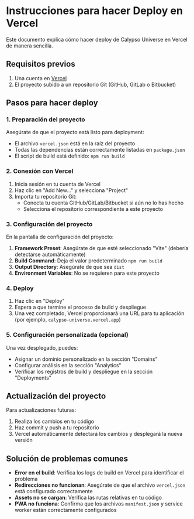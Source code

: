 # Instrucciones para hacer Deploy en Vercel

Este documento explica cómo hacer deploy de Calypso Universe en Vercel de manera sencilla.

## Requisitos previos

1. Una cuenta en [Vercel](https://vercel.com)
2. El proyecto subido a un repositorio Git (GitHub, GitLab o Bitbucket)

## Pasos para hacer deploy

### 1. Preparación del proyecto

Asegúrate de que el proyecto está listo para deployment:

- El archivo `vercel.json` está en la raíz del proyecto
- Todas las dependencias están correctamente listadas en `package.json`
- El script de build está definido: `npm run build`

### 2. Conexión con Vercel

1. Inicia sesión en tu cuenta de Vercel
2. Haz clic en "Add New..." y selecciona "Project"
3. Importa tu repositorio Git:
   - Conecta tu cuenta GitHub/GitLab/Bitbucket si aún no lo has hecho
   - Selecciona el repositorio correspondiente a este proyecto

### 3. Configuración del proyecto

En la pantalla de configuración del proyecto:

1. **Framework Preset**: Asegúrate de que esté seleccionado "Vite" (debería detectarse automáticamente)
2. **Build Command**: Deja el valor predeterminado `npm run build`
3. **Output Directory**: Asegúrate de que sea `dist`
4. **Environment Variables**: No se requieren para este proyecto

### 4. Deploy

1. Haz clic en "Deploy"
2. Espera a que termine el proceso de build y despliegue
3. Una vez completado, Vercel proporcionará una URL para tu aplicación (por ejemplo, `calypso-universe.vercel.app`)

### 5. Configuración personalizada (opcional)

Una vez desplegado, puedes:

- Asignar un dominio personalizado en la sección "Domains"
- Configurar análisis en la sección "Analytics"
- Verificar los registros de build y despliegue en la sección "Deployments"

## Actualización del proyecto

Para actualizaciones futuras:

1. Realiza los cambios en tu código
2. Haz commit y push a tu repositorio
3. Vercel automáticamente detectará los cambios y desplegará la nueva versión

## Solución de problemas comunes

- **Error en el build**: Verifica los logs de build en Vercel para identificar el problema
- **Redirecciones no funcionan**: Asegúrate de que el archivo `vercel.json` está configurado correctamente
- **Assets no se cargan**: Verifica las rutas relativas en tu código
- **PWA no funciona**: Confirma que los archivos `manifest.json` y service worker están correctamente configurados 